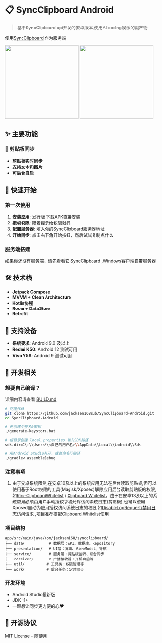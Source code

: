 # 📋 SyncClipboard Android

> 基于SyncClipboard api开发的安卓版本,使用AI coding娱乐的副产物

使用[SyncClipboard](https://github.com/Jeric-X/SyncClipboard/) 作为服务端

<img src="https://github.com/user-attachments/assets/80ef734b-5df7-4751-aa8a-a8428d3b4027" width="240px">
<img src="https://github.com/user-attachments/assets/696f060b-2559-4b76-977e-ff5d5ef9c4ab" width="240px">

## ✨ 主要功能

### 🔄 剪贴板同步
- **剪贴板实时同步**
- **支持文本和图片**
- **可后台自启**

## 🚀 快速开始

### 第一次使用

1. **安装应用**: [发行版](https://github.com/jacksen168sub/SyncClipboard-Android/releases) 下载APK直接安装
3. **授权权限**: 跟着提示给权限就行
2. **配置服务器**: 填入你的SyncClipboard服务器地址
4. **开始同步**: 点击右下角开始按钮，然后试试复制点什么

### 服务端搭建

如果你还没有服务端，请先看看它 [SyncClipboard](https://github.com/Jeric-X/SyncClipboard) ,Windows客户端自带服务器

## 🛠️ 技术栈

- **Jetpack Compose**
- **MVVM + Clean Architecture**
- **Kotlin协程**
- **Room + DataStore**
- **Retrofit**

## 📱 支持设备

- **系统要求**: Android 9.0 及以上
- **Redmi K50**: Android 12 测试可用
- **Vivo Y5S**: Android 9 测试可用

## 🔧 开发相关

### 想要自己编译？

详细内容请查看 [BUILD.md](https://github.com/jacksen168sub/SyncClipboard-Android/blob/main/BUILD.md)

```bash
# 克隆代码
git clone https://github.com/jacksen168sub/SyncClipboard-Android.git
cd SyncClipboard-Android

# 先创建个签名&密钥
./generate-keystore.bat

# 根目录创建 local.properties 输入SDK路径
sdk.dir=C\:\\Users\\<自己的用户名>\\AppData\\Local\\Android\\Sdk

# 用Android Studio打开，或者命令行编译
./gradlew assembleDebug
```

### 注意事项

1. 由于安卓系统限制,在安卓10及以上的系统应用无法在后台读取剪贴板,但可以使用基于Root权限的工具(Magisk/Xposed)解除应用后台读取剪贴版的权限,如[Riru-ClipboardWhitelist](https://github.com/Kr328/Riru-ClipboardWhitelist) / [Clipboard Whitelist](https://modules.lsposed.org/module/io.github.tehcneko.clipboardwhitelist)。由于在安卓13及以上的系统应用必须由用户手动授权才被允许访问系统日志(剪贴板),也可以使用Xposed自动为应用授权访问系统日志的权限,如[DisableLogRequest/禁用日志访问请求](https://github.com/QueallyTech/DisableLogRequest) ,项目推荐搭配[Clipboard Whitelist](https://modules.lsposed.org/module/io.github.tehcneko.clipboardwhitelist)使用

### 项目结构

```
app/src/main/java/com/jacksen168/syncclipboard/
├── data/           # 数据层：API、数据库、Repository
├── presentation/   # UI层：界面、ViewModel、导航
├── service/        # 服务层：剪贴板监听、后台同步
├── receiver/       # 广播接收器：开机自启等
├── util/          # 工具类：权限管理等
└── work/          # 后台任务：定时同步
```

### 开发环境
- Android Studio最新版
- JDK 11+
- 一颗想让同步更方便的心❤️

## 📜 开源协议

MIT License - 随便用
